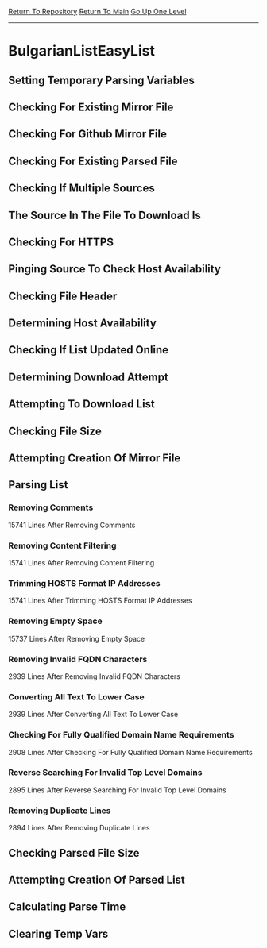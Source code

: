 [Return To Repository](https://github.com/deathbybandaid/piholeparser/)
[Return To Main](https://github.com/deathbybandaid/piholeparser/blob/master/RecentRunLogs/Mainlog.md)
[Go Up One Level](https://github.com/deathbybandaid/piholeparser/blob/master/RecentRunLogs/TopLevelScripts/30-Processing-External-Blacklists.md)
____________________________________
# BulgarianListEasyList
## Setting Temporary Parsing Variables
## Checking For Existing Mirror File
## Checking For Github Mirror File
## Checking For Existing Parsed File
## Checking If Multiple Sources
## The Source In The File To Download Is
## Checking For HTTPS
## Pinging Source To Check Host Availability
## Checking File Header
## Determining Host Availability
## Checking If List Updated Online
## Determining Download Attempt
## Attempting To Download List
## Checking File Size
## Attempting Creation Of Mirror File
## Parsing List
### Removing Comments
15741 Lines After Removing Comments
### Removing Content Filtering
15741 Lines After Removing Content Filtering
### Trimming HOSTS Format IP Addresses
15741 Lines After Trimming HOSTS Format IP Addresses
### Removing Empty Space
15737 Lines After Removing Empty Space
### Removing Invalid FQDN Characters
2939 Lines After Removing Invalid FQDN Characters
### Converting All Text To Lower Case
2939 Lines After Converting All Text To Lower Case
### Checking For Fully Qualified Domain Name Requirements
2908 Lines After Checking For Fully Qualified Domain Name Requirements
### Reverse Searching For Invalid Top Level Domains
2895 Lines After Reverse Searching For Invalid Top Level Domains
### Removing Duplicate Lines
2894 Lines After Removing Duplicate Lines
## Checking Parsed File Size
## Attempting Creation Of Parsed List
## Calculating Parse Time
## Clearing Temp Vars
